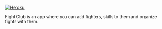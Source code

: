 [![Heroku](https://heroku-badge.herokuapp.com/?app=fierce-sea-74236)](https://fierce-sea-74236.herokuapp.com/)

Fight Club is an app where you can add fighters, skills to them and organize fights with them.
